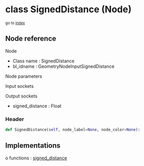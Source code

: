 # class SignedDistance (Node)

<sub>go to [index](/docs/index.md)</sub>

## Node reference

Node
 - Class name : SignedDistance
 - bl_idname : GeometryNodeInputSignedDistance

Node parameters

Input sockets

Output sockets
 - signed_distance : Float

### Header

``` python
def SignedDistance(self, node_label=None, node_color=None):
```

## Implementations

o functions : [signed_distance](#signed_distance)

